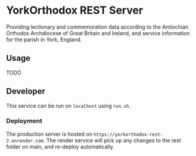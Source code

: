 # YorkOrthodox REST Server

Providing lectionary and commemoration data according to the Antiochian Orthodox Archdiocese of Great Britain and Ireland,
and service information for the parish in York, England.

## Usage

TODO

## Developer

This service can be run on `localhost` using `run.sh`.

### Deployment

The production server is hosted on `https://yorkorthodox-rest-2.onrender.com`.
The render service will pick up any changes to the rest folder on main, and re-deploy automatically.
